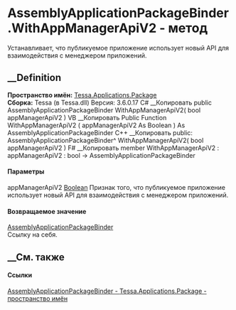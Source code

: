 # AssemblyApplicationPackageBinder.WithAppManagerApiV2 - метод
Устанавливает, что публикуемое приложение использует новый API для
взаимодействия с менеджером приложений.
## __Definition
 **Пространство имён:**
[Tessa.Applications.Package](N_Tessa_Applications_Package.htm)  
 **Сборка:** Tessa (в Tessa.dll) Версия: 3.6.0.17
C# __Копировать
     public AssemblyApplicationPackageBinder WithAppManagerApiV2(
    	bool appManagerApiV2
    )
VB __Копировать
     Public Function WithAppManagerApiV2 ( 
    	appManagerApiV2 As Boolean
    ) As AssemblyApplicationPackageBinder
C++ __Копировать
     public:
    AssemblyApplicationPackageBinder^ WithAppManagerApiV2(
    	bool appManagerApiV2
    )
F# __Копировать
     member WithAppManagerApiV2 : 
            appManagerApiV2 : bool -> AssemblyApplicationPackageBinder 
#### Параметры
appManagerApiV2
[Boolean](https://learn.microsoft.com/dotnet/api/system.boolean)
     Признак того, что публикуемое приложение использует новый API для взаимодействия с менеджером приложений. 
#### Возвращаемое значение
[AssemblyApplicationPackageBinder](T_Tessa_Applications_Package_AssemblyApplicationPackageBinder.htm)  
Ссылку на себя.
## __См. также
#### Ссылки
[AssemblyApplicationPackageBinder -
](T_Tessa_Applications_Package_AssemblyApplicationPackageBinder.htm)
[Tessa.Applications.Package - пространство
имён](N_Tessa_Applications_Package.htm)
